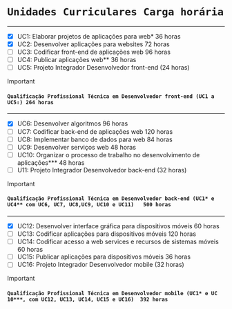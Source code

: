 # `Unidades Curriculares Carga horária`
---
- [x] UC1: Elaborar projetos de aplicações para web* 36 horas 
- [x] UC2: Desenvolver aplicações para websites	72 horas
- [ ] UC3: Codificar front-end de aplicações web 96 horas
- [ ] UC4: Publicar aplicações web** 36 horas
- [ ] UC5: Projeto Integrador Desenvolvedor front-end (24 horas)
> [!IMPORTANT]
> #### `Qualificação Profissional Técnica em Desenvolvedor front-end (UC1 a UC5:) 264 horas`
---
- [x] UC6: Desenvolver algoritmos 96 horas
- [ ] UC7: Codificar back-end de aplicações web	120 horas
- [ ] UC8: Implementar banco de dados para web 84 horas
- [ ] UC9: Desenvolver serviços web	48 horas
- [ ] UC10: Organizar o processo de trabalho no desenvolvimento de aplicações*** 48 horas
- [ ] U11: Projeto Integrador Desenvolvedor back-end (32 horas)
> [!IMPORTANT]
> #### `Qualificação Profissional Técnica em Desenvolvedor back-end (UC1* e UC4** com UC6, UC7, UC8,UC9, UC10 e UC11)	500 horas`
---
- [x] UC12: Desenvolver interface gráfica para dispositivos móveis 60 horas
- [ ] UC13: Codificar aplicações para dispositivos móveis 120 horas
- [ ] UC14: Codificar acesso a web services e recursos de sistemas móveis 60 horas
- [ ] UC15: Publicar aplicações para dispositivos móveis 36 horas
- [ ] UC16: Projeto Integrador Desenvolvedor mobile (32 horas)
> [!IMPORTANT]
> #### `Qualificação Profissional Técnica em Desenvolvedor mobile (UC1* e UC 10***, com UC12, UC13, UC14, UC15 e UC16)	392 horas`

